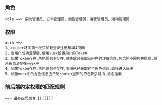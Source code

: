 ### 角色
```
role ==> 系统管理员、订单管理员、商品管理员、运营管理员、活动管理员
```

### 权限
```
auth ==> 
1、router路由第一次只加载登录注册和404页面
2、当用户成功登录后,使用vuex设置用户的Token
3、如果Token存在,角色信息不存在,就去后台获取该用户的详细信息,包含但不限角色信息,将角色信息存在vuex中
4、如果Token存在,角色信息也存在,表明已经获取过了角色信息,直接进入系统
5、根据vuex中的角色信息去匹配router里面的符合要求路由,动态挂载
```

### 前后端约定权限的匹配规则
```
==> 最多四层嵌套 [[[[]]]]

```